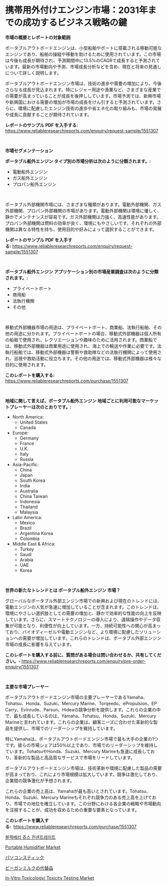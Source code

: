 <p><h1>携帯用外付けエンジン市場：2031年までの成功するビジネス戦略の鍵</h1></p><p><strong>市場の概要とレポートの対象範囲</strong></p>
<p><p>ポータブルアウトボードエンジンは、小型船舶やボートに搭載される移動可能なエンジンであり、船舶の操縦や移動を助けるために使用されています。この市場は今後も成長が期待され、予測期間中に13.5%のCAGRで成長すると予測されています。最新の市場動向や予測、市場成長分析などを含め、現在と将来の見通しについて詳しく説明します。</p><p>ポータブルアウトボードエンジン市場は、技術の進歩や需要の増加により、今後さらなる成長が見込まれます。特にレジャー用途や漁業など、さまざまな産業での需要が高まっていることが成長を後押ししています。市場予測では、新興市場や新興国における需要の増加が市場の成長をけん引すると予測されています。さらに、環境に配慮したエンジン技術の進歩や省エネ化の取り組みも、市場の発展や成長に貢献することが期待されています。</p></p>
<p><strong>レポートのサンプル PDF を入手する:</strong> <a href="https://www.reliableresearchreports.com/enquiry/request-sample/1551307">https://www.reliableresearchreports.com/enquiry/request-sample/1551307</a></p>
<p>&nbsp;</p>
<p><strong>市場セグメンテーション</strong></p>
<p><strong>ポータブル船外エンジン タイプ別の市場分析は次のように分類されます。:</strong></p>
<p><ul><li>電動船外エンジン</li><li>ガス船外エンジン</li><li>プロパン船外エンジン</li></ul></p>
<p>&nbsp;</p>
<p><p>ポータブル外部機関市場には、さまざまな種類があります。電動外部機関、ガス外部機関、プロパン外部機関の市場があります。電動外部機関は環境に優しく、静かでメンテナンスが容易です。ガス外部機関は力強く、高速性能があります。プロパン外部機関は燃料の効率が良く、環境にもやさしいです。それぞれの外部機関は異なる特性を持ち、使用目的や好みによって選択することができます。</p></p>
<p><strong>レポートのサンプル PDF を入手する:</strong>&nbsp;<a href="https://www.reliableresearchreports.com/enquiry/request-sample/1551307">https://www.reliableresearchreports.com/enquiry/request-sample/1551307</a></p>
<p>&nbsp;</p>
<p><strong> ポータブル船外エンジン アプリケーション別の市場産業調査は次のように分類されます。:</strong></p>
<p><ul><li>プライベートボート</li><li>商用船</li><li>法執行機関</li><li>その他</li></ul></p>
<p>&nbsp;</p>
<p><p>移動式外部機器市場の用途は、プライベートボート、商業船、法執行船舶、その他の用途に分かれます。プライベートボートの場合、移動式外部機器は個人所有の船舶で使用され、レクリエーションや趣味のために活用されます。商業船では、移動式外部機器は商業用途に使用され、海上での輸送や作業に必要です。法執行船舶では、移動式外部機器は警察や救助隊などの法執行機関によって使用され、巡視や救助活動に役立ちます。その他の用途では、移動式外部機器は様々な目的に使用されます。</p></p>
<p><strong>このレポートを購入する:</strong>&nbsp; <a href="https://www.reliableresearchreports.com/purchase/1551307">https://www.reliableresearchreports.com/purchase/1551307</a></p>
<p>&nbsp;</p>
<p><strong>地域に関して言えば、ポータブル船外エンジン 地域ごとに利用可能なマーケットプレーヤーは次のとおりです。:</strong></p>
<p><ul>
    <li>
        North America:
        <ul>
            <li>United States</li>
            <li>Canada</li>
        </ul>
    </li>
    <li>
        Europe:
        <ul>
            <li>Germany</li>
            <li>France</li>
            <li>U.K.</li>
            <li>Italy</li>
            <li>Russia</li>
        </ul>
    </li>
    <li>
        Asia-Pacific:
        <ul>
            <li>China</li>
            <li>Japan</li>
            <li>South Korea</li>
            <li>India</li>
            <li>Australia</li>
            <li>China Taiwan</li>
            <li>Indonesia</li>
            <li>Thailand</li>
            <li>Malaysia</li>
        </ul>
    </li>
    <li>
        Latin America:
        <ul>
            <li>Mexico</li>
            <li>Brazil</li>
            <li>Argentina Korea</li>
            <li>Colombia</li>
        </ul>
    </li>
    <li>
        Middle East & Africa:
        <ul>
            <li>Turkey</li>
            <li>Saudi</li>
            <li>Arabia</li>
            <li>UAE</li>
            <li>Korea</li>
        </ul>
    </li>
    </ul></p>
<p>&nbsp;</p>
<p><strong>世界の新たなトレンドとは ポータブル船外エンジン 市場？</strong></p>
<p><p>グローバルなポータブル外部エンジン市場での新興および現在のトレンドには、電動エンジンの人気が急速に増加していることが含まれます。このトレンドは、環境にやさしい選択肢としての需要の増加と、静かで効率的な性能の向上を反映しています。さらに、スマートテクノロジーの導入により、遠隔操作やデータ収集が可能となり、利便性が向上しています。一方、持続可能性への関心が高まっており、バイオディーゼルや電動エンジンなど、より環境に配慮したソリューションへの需要が増加しています。これらのトレンドは、ポータブル外部エンジン市場の成長に影響を与えています。</p></p>
<p><strong>このレポートを購入する前に、質問がある場合は問い合わせるか、共有してください。</strong>- <a href="https://www.reliableresearchreports.com/enquiry/pre-order-enquiry/1551307">https://www.reliableresearchreports.com/enquiry/pre-order-enquiry/1551307</a></p>
<p>&nbsp;</p>
<p><strong>主要な市場プレーヤー</strong></p>
<p><p>ポータブルアウトボードエンジン市場の主要プレーヤーであるYamaha、Tohatsu、Honda、Suzuki、Mercury Marine、Torqeedo、ePropulsion、EP Carry、Evinrude、Parsun、Hideaの競争分析を提供します。これらの企業の中で、最も成長しているのは、Yamaha、Tohatsu、Honda、Suzuki、Mercury Marineと言われています。これらの企業は、顧客ニーズに合わせた革新的な製品を提供し、市場でのリーダーシップを維持しています。</p><p>特にYamahaは、ポータブルアウトボードエンジン市場で最も大手の企業の1つです。彼らの市場シェアは50％以上であり、市場でのリーダーシップを維持しています。TohatsuやHonda、Suzuki、Mercury Marineも急速に成長しており、革新的な製品と高品質なサービスで市場をリードしています。</p><p>ポータブルアウトボードエンジン市場は、技術革新や環境に配慮した製品の需要が高まっており、これにより市場規模は拡大しています。競争は激化しており、企業間の競争激化が予想されます。</p><p>これらの企業の売上高は、Yamahaが最も高いとされています。Tohatsu、Honda、Suzuki、Mercury Marineもそれぞれ競争力のある売上高を上げており、市場での地位を確立しています。この分野における各企業の戦略や市場動向を注視することが、成功を収めるための重要な要素となっています。</p></p>
<p><strong>このレポートを購入する:</strong>&nbsp;&nbsp;<a href="https://www.reliableresearchreports.com/purchase/1551307">https://www.reliableresearchreports.com/purchase/1551307</a></p>
<p><p><a href="https://medium.com/@trevorkruvalis5678/%EB%B8%94%EB%9E%99%EB%B2%A0%EB%A6%AC-%EC%A3%BC%EC%8A%A4-%EC%BB%A8%EC%84%BC%ED%8A%B8%EB%A0%88%EC%9D%B4%ED%8A%B8-%EC%8B%9C%EC%9E%A5-%EC%8B%9C%EC%9E%A5-cagr-%EC%8B%9C%EC%9E%A5-%ED%8A%B8%EB%A0%8C%EB%93%9C-%EB%B0%8F-%EC%84%B1%EC%9E%A5-%EC%A0%84%EB%9E%B5%EC%97%90-%EB%8C%80%ED%95%9C-%ED%86%B5%EC%B0%B0%EB%A0%A5-c5660776206d">블랙베리 쥬스 컨센트레이트</a></p><p><a href="https://view.publitas.com/reportprime-1/portable-humidifier-market-size-reflecting-a-forecast-till-2031-market-by-type-by-application-and-by-geography/">Portable Humidifier Market</a></p><p><a href="https://medium.com/@alyle7648/pc%E3%82%B9%E3%83%86%E3%82%A3%E3%83%83%E3%82%AF%E5%B8%82%E5%A0%B4-2031%E5%B9%B4%E3%81%BE%E3%81%A7%E3%81%AE%E6%88%90%E5%8A%9F%E3%81%99%E3%82%8B%E3%83%93%E3%82%B8%E3%83%8D%E3%82%B9%E6%88%A6%E7%95%A5%E3%81%AE%E9%8D%B5-1ce0c92f25bd">パソコンスティック</a></p><p><a href="https://github.com/MosesSpinka1914/Market-Research-Report-List-1/blob/main/88525367036.md">ビーガンミルクの代替品</a></p><p><a href="https://issuu.com/reportprime-2/docs/in-vitro-toxicology-toxicity-testing-market-size-2">In-Vitro Toxicology/ Toxicity Testing Market</a></p></p>